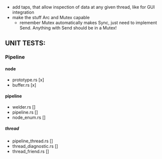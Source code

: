 * add taps, that allow inspection of data at any given thread, like for GUI integration
* make the stuff Arc and Mutex capable
  * remember Mutex automatically makes Sync, just need to implement Send. Anything with Send should be in a Mutex!


## UNIT TESTS:
### Pipeline
#### node
* prototype.rs [x]
* buffer.rs [x]

#### pipeline
* welder.rs []
* pipeline.rs []
* node_enum.rs []
##### thread
* pipeline_thread.rs []
* thread_diagnostic.rs []
* thread_friend.rs []

